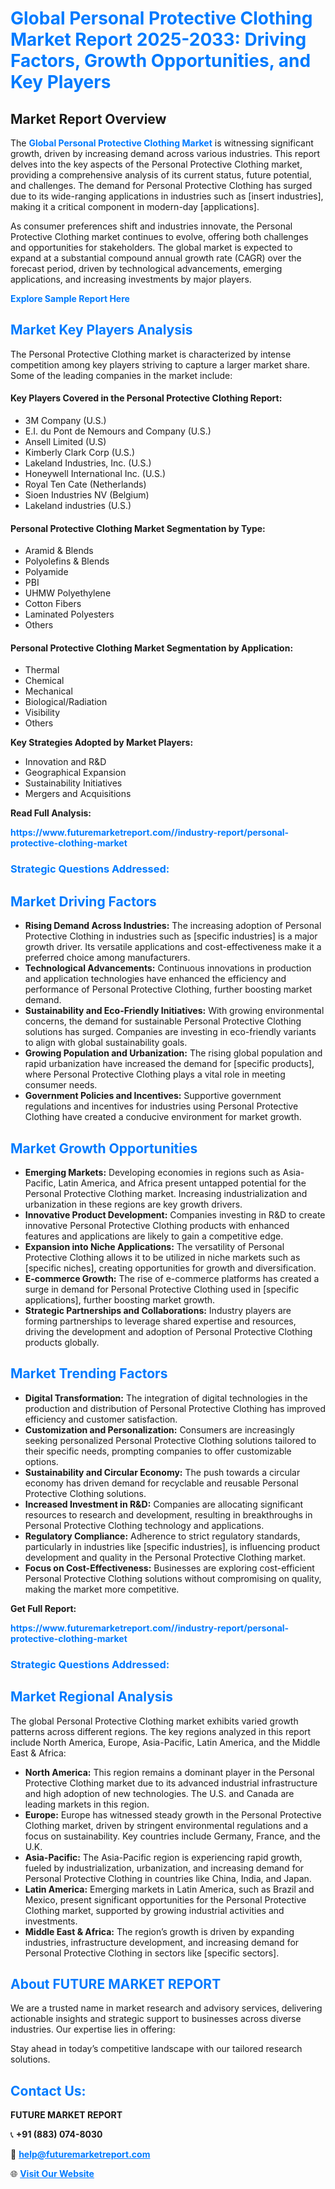 <h1 style="color: #007BFF;">Global Personal Protective Clothing Market Report 2025-2033: Driving Factors, Growth Opportunities, and Key Players</h1>

<section id="overview">
<h2>Market Report Overview</h2>
<p>The <a href="https://www.futuremarketreport.com//industry-report/personal-protective-clothing-market" style="color: #007BFF; text-decoration: none;"><strong>Global Personal Protective Clothing Market</strong></a> is witnessing significant growth, driven by increasing demand across various industries. This report delves into the key aspects of the Personal Protective Clothing market, providing a comprehensive analysis of its current status, future potential, and challenges. The demand for Personal Protective Clothing has surged due to its wide-ranging applications in industries such as [insert industries], making it a critical component in modern-day [applications].</p>
<p>As consumer preferences shift and industries innovate, the Personal Protective Clothing market continues to evolve, offering both challenges and opportunities for stakeholders. The global market is expected to expand at a substantial compound annual growth rate (CAGR) over the forecast period, driven by technological advancements, emerging applications, and increasing investments by major players.</p>
</section>

<section id="overview">
<p><a href="https://www.futuremarketreport.com//request-sample/reportId=53803" style="color: #007BFF; text-decoration: none;"><strong>Explore Sample Report Here</strong></a></p>
</section>

<section id="key-players">
<h2 style="color: #007BFF;">Market Key Players Analysis</h2>
<p>The Personal Protective Clothing market is characterized by intense competition among key players striving to capture a larger market share. Some of the leading companies in the market include:</p>
<h4>Key Players Covered in the Personal Protective Clothing Report:</h4>
<ul><li>3M Company (U.S.)</li><li>E.I. du Pont de Nemours and Company (U.S.)</li><li>Ansell Limited (U.S)</li><li>Kimberly Clark Corp (U.S.)</li><li>Lakeland Industries, Inc. (U.S.)</li><li>Honeywell International Inc. (U.S.)</li><li>Royal Ten Cate (Netherlands)</li><li>Sioen Industries NV (Belgium)</li><li>Lakeland industries (U.S.)</li></ul>
<h4>Personal Protective Clothing Market Segmentation by Type:</h4>
<ul><li>Aramid &amp; Blends</li><li>Polyolefins &amp; Blends</li><li>Polyamide</li><li>PBI</li><li>UHMW Polyethylene</li><li>Cotton Fibers</li><li>Laminated Polyesters</li><li>Others</li></ul>

<h4>Personal Protective Clothing Market Segmentation by Application:</h4>
<ul><li>Thermal</li><li>Chemical</li><li>Mechanical</li><li>Biological/Radiation</li><li>Visibility</li><li>Others</li></ul>
<p><strong>Key Strategies Adopted by Market Players:</strong></p>
<ul>
<li>Innovation and R&D</li>
<li>Geographical Expansion</li>
<li>Sustainability Initiatives</li>
<li>Mergers and Acquisitions</li>
</ul>
</section>

<section>
<p><strong>Read Full Analysis: </strong></p><a href="https://www.futuremarketreport.com//industry-report/personal-protective-clothing-market" style="color: #007BFF; text-decoration: none;"><strong>https://www.futuremarketreport.com//industry-report/personal-protective-clothing-market</strong></a>
<h3 style="color: #007BFF;">Strategic Questions Addressed:</h3>
</section>

<section id="driving-factors">
<h2 style="color: #007BFF;">Market Driving Factors</h2>
<ul>
<li><strong>Rising Demand Across Industries:</strong> The increasing adoption of Personal Protective Clothing in industries such as [specific industries] is a major growth driver. Its versatile applications and cost-effectiveness make it a preferred choice among manufacturers.</li>
<li><strong>Technological Advancements:</strong> Continuous innovations in production and application technologies have enhanced the efficiency and performance of Personal Protective Clothing, further boosting market demand.</li>
<li><strong>Sustainability and Eco-Friendly Initiatives:</strong> With growing environmental concerns, the demand for sustainable Personal Protective Clothing solutions has surged. Companies are investing in eco-friendly variants to align with global sustainability goals.</li>
<li><strong>Growing Population and Urbanization:</strong> The rising global population and rapid urbanization have increased the demand for [specific products], where Personal Protective Clothing plays a vital role in meeting consumer needs.</li>
<li><strong>Government Policies and Incentives:</strong> Supportive government regulations and incentives for industries using Personal Protective Clothing have created a conducive environment for market growth.</li>
</ul>
</section>

<section id="growth-opportunities">
<h2 style="color: #007BFF;">Market Growth Opportunities</h2>
<ul>
<li><strong>Emerging Markets:</strong> Developing economies in regions such as Asia-Pacific, Latin America, and Africa present untapped potential for the Personal Protective Clothing market. Increasing industrialization and urbanization in these regions are key growth drivers.</li>
<li><strong>Innovative Product Development:</strong> Companies investing in R&D to create innovative Personal Protective Clothing products with enhanced features and applications are likely to gain a competitive edge.</li>
<li><strong>Expansion into Niche Applications:</strong> The versatility of Personal Protective Clothing allows it to be utilized in niche markets such as [specific niches], creating opportunities for growth and diversification.</li>
<li><strong>E-commerce Growth:</strong> The rise of e-commerce platforms has created a surge in demand for Personal Protective Clothing used in [specific applications], further boosting market growth.</li>
<li><strong>Strategic Partnerships and Collaborations:</strong> Industry players are forming partnerships to leverage shared expertise and resources, driving the development and adoption of Personal Protective Clothing products globally.</li>
</ul>
</section>

<section id="trending-factors">
<h2 style="color: #007BFF;">Market Trending Factors</h2>
<ul>
<li><strong>Digital Transformation:</strong> The integration of digital technologies in the production and distribution of Personal Protective Clothing has improved efficiency and customer satisfaction.</li>
<li><strong>Customization and Personalization:</strong> Consumers are increasingly seeking personalized Personal Protective Clothing solutions tailored to their specific needs, prompting companies to offer customizable options.</li>
<li><strong>Sustainability and Circular Economy:</strong> The push towards a circular economy has driven demand for recyclable and reusable Personal Protective Clothing solutions.</li>
<li><strong>Increased Investment in R&D:</strong> Companies are allocating significant resources to research and development, resulting in breakthroughs in Personal Protective Clothing technology and applications.</li>
<li><strong>Regulatory Compliance:</strong> Adherence to strict regulatory standards, particularly in industries like [specific industries], is influencing product development and quality in the Personal Protective Clothing market.</li>
<li><strong>Focus on Cost-Effectiveness:</strong> Businesses are exploring cost-efficient Personal Protective Clothing solutions without compromising on quality, making the market more competitive.</li>
</ul>
</section>

<section>
<p><strong>Get Full Report: </strong></p><a href="https://www.futuremarketreport.com//industry-report/personal-protective-clothing-market" style="color: #007BFF; text-decoration: none;"><strong>https://www.futuremarketreport.com//industry-report/personal-protective-clothing-market</strong></a>
<h3 style="color: #007BFF;">Strategic Questions Addressed:</h3>
</section>


<section id="regional-analysis">
<h2 style="color: #007BFF;">Market Regional Analysis</h2>
<p>The global Personal Protective Clothing market exhibits varied growth patterns across different regions. The key regions analyzed in this report include North America, Europe, Asia-Pacific, Latin America, and the Middle East & Africa:</p>
<ul>
<li><strong>North America:</strong> This region remains a dominant player in the Personal Protective Clothing market due to its advanced industrial infrastructure and high adoption of new technologies. The U.S. and Canada are leading markets in this region.</li>
<li><strong>Europe:</strong> Europe has witnessed steady growth in the Personal Protective Clothing market, driven by stringent environmental regulations and a focus on sustainability. Key countries include Germany, France, and the U.K.</li>
<li><strong>Asia-Pacific:</strong> The Asia-Pacific region is experiencing rapid growth, fueled by industrialization, urbanization, and increasing demand for Personal Protective Clothing in countries like China, India, and Japan.</li>
<li><strong>Latin America:</strong> Emerging markets in Latin America, such as Brazil and Mexico, present significant opportunities for the Personal Protective Clothing market, supported by growing industrial activities and investments.</li>
<li><strong>Middle East & Africa:</strong> The region’s growth is driven by expanding industries, infrastructure development, and increasing demand for Personal Protective Clothing in sectors like [specific sectors].</li>
</ul>
</section>

<footer>
<h2 style="color: #007BFF;">About FUTURE MARKET REPORT</h2>
<p>We are a trusted name in market research and advisory services, delivering actionable insights and strategic support to businesses across diverse industries. Our expertise lies in offering:</p>

<p>Stay ahead in today’s competitive landscape with our tailored research solutions.</p>

<h2 style="color: #007BFF;">Contact Us:</h2>
<p><strong>FUTURE MARKET REPORT</strong></p>
<p>📞 <strong>+91 (883) 074-8030</strong></p>
<p>📧 <strong><a href="mailto:help@futuremarketreport.com" style="color: #007BFF;">help@futuremarketreport.com</a></strong></p>
<p>🌐 <strong><a href="https://www.futuremarketreport.com/" style="color: #007BFF;">Visit Our Website</a></strong></p>
</footer>